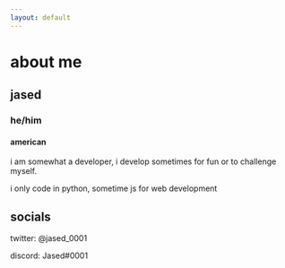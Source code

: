 ```yaml
---
layout: default
---
```


# about me

## jased
### he/him
#### american

i am somewhat a developer, i develop sometimes for fun or to challenge myself.

i only code in python, sometime js for web development

## socials

twitter: @jased_0001

discord: Jased#0001